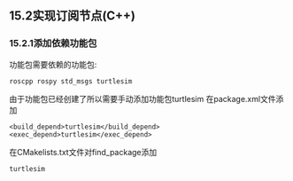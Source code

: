 ## 15.2实现订阅节点(C++)
### 15.2.1添加依赖功能包
功能包需要依赖的功能包:

    roscpp rospy std_msgs turtlesim
由于功能包已经创建了所以需要手动添加功能包turtlesim
在package.xml文件添加
 
    <build_depend>turtlesim</build_depend>
    <exec_depend>turtlesim</exec_depend>
在CMakelists.txt文件对find_package添加

    turtlesim
